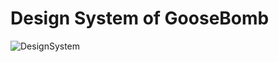 # Design System of GooseBomb

![DesignSystem](https://github.com/user-attachments/assets/4ed6d61f-0b53-4f0b-816c-52c65744b938)
